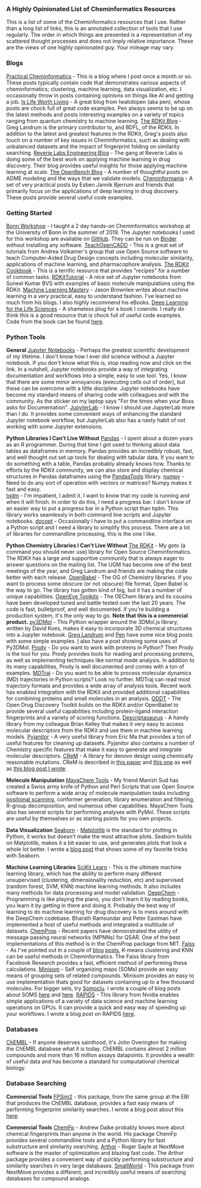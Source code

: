### **A Highly Opinionated List of Cheminformatics Resources**

This is a list of some of the Cheminformatics resources that I use.  Rather than a long list of links, this is an annotated collection of tools that I use regularly.  The order in which things are presented is a representation of my scattered thought processes and does not imply relative importance.  These are the views of one highly opinionated guy.  Your mileage may vary. 

### **Blogs**

[Practical Cheminformatics](https://practicalcheminformatics.blogspot.com/) - This is a blog where I post once a month or so. These posts typically contain code that demonstrates various aspects of cheminformatics; clustering, machine learning, data visualization, etc. I occasionally throw in posts containing opinions on things like AI and getting a job. 
[Is Life Worth Living](https://iwatobipen.wordpress.com/) - A great blog from Iwatobipen (aka pen), whose posts are chock full of great code examples.  Pen always seems to be up on the latest methods and posts interesting examples on a variety of topics ranging from quantum chemistry to machine learning. 
[The RDKit Blog](http://rdkit.blogspot.com/) - Greg Landrum is the primary contributor to, and BDFL, of the RDKit.  In addition to the latest and greatest features in the RDKit, Greg's posts also touch on a number of key issues in Cheminformatics, such as dealing with unbalanced datasets and the impact of fingerprint folding on similarity searching. 
[Reverie Labs Engineering Blog](https://blog.reverielabs.com/) - The gang at Reverie Labs is doing some of the best work on applying machine learning in drug discovery.  Their blog provides useful insights for those applying machine learning at scale. 
[The OpenBench Blog](https://opnbnch.substack.com/) - A number of thoughtful posts on ADME modeling and the ways that we validate models. 
[Cheminformania](http://www.cheminformania.com/) - A set of very practical posts by Esben Jannik Bjerrum and friends that primarily focus on the applications of deep learning in drug discovery.  These posts provide several useful code examples.

### Getting Started

[Bonn Workshop](https://github.com/PatWalters/workshop) - I taught a 2 day hands-on Cheminformatics workshop at the University of Bonn in the summer of 2019.  The Jupyter notebooks I used for this workshop are available on [GitHub](https://github.com/PatWalters/workshop).  They can be run on [Binder](https://mybinder.org/v2/gh/PatWalters/workshop/master) without installing any software. 
[TeachOpenCADD](https://github.com/volkamerlab/TeachOpenCADD) - This is a great set of tutorials from Andrea Volkamer's group that use Open Source software to teach Computer-Aided Drug Design concepts including molecular similarity, applications of machine learning, and pharmacophore analysis. 
[The RDKit Cookbook](https://www.rdkit.org/docs/Cookbook.html) - This is a terrific resource that provides "recipes" for a number of common tasks. 
[RDKitTutorial](https://github.com/suneelbvs/rdkit_tutorials) - A nice set of Jupyter notebooks from Suneel Kumar BVS with examples of basic molecule manipulations using the RDKit. 
[Machine Learning Mastery](https://machinelearningmastery.com/blog/) - Jason Brownlee writes about machine learning in a very practical, easy to understand fashion.  I've learned so much from his blogs.  I also highly recommend his eBooks.
[Deep Learning for the Life Sciences](https://machinelearningmastery.com/blog/) - A shameless plug for a book I cowrote.  I really do think this is a good resource that is chock full of useful code examples.  Code from the book can be found [here](https://github.com/deepchem/DeepLearningLifeSciences). 

### **Python Tools**

**General**
[Jupyter Notebooks](https://jupyter.org/) - Perhaps the greatest scientific development of my lifetime.  I don't know how I ever did science without a Jupyter notebook.  If you don't know what this is, stop reading now and click on the link.  In a nutshell, Jupyter notebooks provide a way of integrating documentation and workflows into a simple, easy to use tool.  Yes, I know that there are some minor annoyances (executing cells out of order), but these can be overcome with a little discipline.  Jupyter notebooks have become my standard means of sharing code with colleagues and with the community.  As the sticker on my laptop says "For the times when your Boss asks for Documentation".
[JupyterLab](https://blog.jupyter.org/jupyterlab-is-ready-for-users-5a6f039b8906) - I know I should use JupyterLab more than I do. It provides some convenient ways of enhancing the standard Jupyter notebook workflow, but JupyterLab also has a nasty habit of not working with some Jupyter extensions. 

**Python Libraries I Can't Live Without**
[Pandas](https://pandas.pydata.org/) - I spent about a dozen years as an R programmer.  During that time I got used to thinking about data tables as dataframes in memory.  Pandas provides an incredibly robust, fast, and well thought out set up tools for dealing with tabular data.  If you want to do something with a table, Pandas probably already knows how.  Thanks to efforts by the RDKit community, we can also store and display chemical structures in Pandas dataframes using the [PandasTools](https://www.rdkit.org/docs/source/rdkit.Chem.PandasTools.html) library. 
[numpy](https://numpy.org/) - Need to do any sort of operation with vectors or matrices? Numpy makes it fast and easy.  
[tqdm](https://github.com/tqdm/tqdm) - I'm impatient, I admit it.  I want to know that my code is running and when it will finish.  In order to do this, I need a progress bar.  I don't know of an easier way to put a progress bar in a Python script than tqdm.  This library works seamlessly in both command line scripts and Jupyter notebooks.
[docopt](https://github.com/docopt/docopt) - Occasionally I have to put a commandline interface on a Python script and I need a library to simplify this process.  There are a lot of libraries for commandline processing, this is the one I like. 

**Python Chemistry Libraries I Can't Live Without**
[The RDKit](https://www.rdkit.org/) - My goto (a command you should never use) library for Open Source Cheminformatics.  The RDKit has a large and supportive community that is always eager to answer questions on the mailing list.  The UGM has become one of the best meetings of the year, and Greg Landrum and friends are making the code better with each release. 
[OpenBabel](http://openbabel.org/wiki/Main_Page) - The OG of Chemistry libraries.  If you want to process some obscure (or not obscure) file format, Open Babel is the way to go.  The library has gotten kind of big, but it has a number of unique capabilities. 
[OpenEye Toolkits](https://www.eyesopen.com/cheminformatics) -  The OEChem library and its cousins have been developed tuned and battle tested over the last 20 years.  The code is fast, bulletproof, and well documented.  If you're building a production system, it's the only way to go.  **Note that this is a commercial product.** 
[py3DMol](https://pypi.org/project/py3Dmol/) - This Python wrapper around the 3DMol.js library, written by David Koes, makes it easy to incorporate 3D chemical structures into a Jupyter notebook.  [Greg Landrum](https://nbviewer.jupyter.org/github/greglandrum/rdkit_blog/blob/master/notebooks/Trying%20py3Dmol.ipynb) and [Pen](https://birdlet.github.io/2019/10/02/py3dmol_example/) have some nice blog posts with some simple examples. [I](https://practicalcheminformatics.blogspot.com/2020/05/analyzing-sars-cov-2-main-protease-mpro.html) also have a post showing some uses of Py3DMol. 
[Prody](http://prody.csb.pitt.edu/) - Do you want to work with proteins in Python? Then Prody is the tool for you.  Prody provides tools for reading and processing proteins, as well as implementing techniques like normal mode analysis.  In addition to its many capabilities, Prody is well documented and comes with a ton of examples. 
[MDTraj](http://prody.csb.pitt.edu/) - Do you want to be able to process molecular dynamics (MD) trajectories in Python scripts?  Look no further.  MDTraj can read most trajectory formats and provides a wide array of analysis tools.  Recent work has enabled integration with the RDKit and provided additional capabilities for combining proteins and small molecules in an analysis. 
[ODDT](https://github.com/oddt/oddt) - The Open Drug Discovery Toolkit builds on the RDKit and/or OpenBabel to provide several useful capabilities including protein-ligand interaction fingerprints and a variety of scoring functions. 
[Descriptasaurus](https://github.com/bp-kelley/descriptastorus) - A handy library from my colleague Brian Kelley that makes it very easy to access molecular descriptors from the RDKit and use them in machine learning models. 
[Pyjanitor](https://github.com/ericmjl/pyjanitor) - A very useful library from Eric Ma that provides a ton of useful features for cleaning up datasets.  Pyjanitor also contains a number of Chemistry specific features that make it easy to generate and integrate molecular descriptors. 
[CReM](https://github.com/DrrDom/crem) - A library for denovo design using chemically reasonable mutations.  CReM is described in [this paper](https://jcheminf.biomedcentral.com/articles/10.1186/s13321-020-00431-w) and [this one](https://pubs.acs.org/doi/10.1021/acs.jcim.0c00792) as well as [this blog post I wrote](https://practicalcheminformatics.blogspot.com/2020/03/building-on-fragments-from-diamondxchem.html). 

 **Molecule Manipulation**
[MayaChem Tools](http://www.mayachemtools.org/) - My friend Manish Sud has created a Swiss army knife of Python and Perl Scripts that use Open Source software to perform a wide array of molecule manipulation tasks including [positional scanning](https://practicalcheminformatics.blogspot.com/2020/04/positional-analogue-scanning.html), conformer generation, library enumeration and filtering, R-group decomposition, and numerous other capabilities.  MayaChem Tools also has several scripts for performing analyses with PyMol.  These scripts are useful by themselves or as starting points for you own projects. 

**Data Visualization**
[Seaborn](https://seaborn.pydata.org/) - [Matplotlib](https://matplotlib.org/) is the standard for plotting in Python, it works but doesn't make the most attractive plots.  Seaborn builds on Matplotlib, makes it a bit easier to use, and generates plots that look a whole lot better.  I wrote a [blog post](http://practicalcheminformatics.blogspot.com/2020/10/a-collection-of-things-i-freqently.html) that shows some of my favorite tricks with Seaborn. 

**Machine Learning Libraries**
[SciKit Learn](https://scikit-learn.org/stable/) - This is the ultimate machine learning library, which has the ability to perform many different unsupervised (clustering, dimensionality reduction, etc) and supervised (random forest, SVM, KNN) machine learning methods. It also includes many methods for data processing and model validation. 
[DeepChem](https://deepchem.io/) - Programming is like playing the piano, you don't learn it by reading books, you learn it by getting in there and doing it.  Probably the best way of learning to do machine learning for drug discovery is to mess around with the DeepChem codebase.  Bharath Ramsundar and Peter Eastman have implemented a host of useful methods and integrated a multitude of datasets.
[ChemProp](https://github.com/chemprop/chemprop) - Recent papers have demonstrated the utility of message passing neural networks (MPNNs) for QSAR.  One of the best implementations of this method is in the ChemProp package from MIT. 
[Faiss](https://github.com/facebookresearch/faiss) - As I've pointed out in a couple of [blog](http://practicalcheminformatics.blogspot.com/2019/01/k-means-clustering.html) [posts](http://practicalcheminformatics.blogspot.com/2019/04/clustering-21-million-compounds-for-5.html), K-means clustering and KNN can be useful methods in Cheminformatics.  The Faiss library from Facebook Research provides a fast, efficient method of performing these calculations. 
[Minisom](https://github.com/JustGlowing/minisom) - Self organizing maps (SOMs) provide an easy means of grouping sets of related compounds.  Minisom provides an easy to use implementation thats good for datasets containing up to a few thousand molecules.  For bigger sets, try [Somoclu](https://github.com/peterwittek/somoclu).  I wrote a couple of blog posts about SOMS [here](http://practicalcheminformatics.blogspot.com/2018/10/self-organizing-maps-90s-fad-or-useful.html) and [here](http://practicalcheminformatics.blogspot.com/2018/10/self-organizing-maps-code-part-2.html). 
[RAPIDS](https://rapids.ai/) - This library from Nvidia enables simple applications of a variety of data science and machine learning operations on GPUs.  It can provide a quick and easy way of speeding up your workflows.  I wrote a blog post on RAPIDS [here](http://practicalcheminformatics.blogspot.com/2020/06/wicked-fast-cheminformatics-with-nvidia.html). 

### Databases

[ChEMBL](https://www.ebi.ac.uk/chembl/) - If anyone deserves sainthood, it's John Overington for making the ChEMBL database what it is today.  ChEMBL contains almost 2 million  compounds and more than 16 million assays datapoints.  It provides a wealth of useful data and has become a standard for computational chemical biology.   

### Database Searching

**Commercial Tools**
[FPSim2](https://github.com/chembl/FPSim2) - this package, from the same group at the EBI that produces the ChEMBL database, provides a fast easy means of performing fingerprint similarity searches.  I wrote a blog post about this [here](https://practicalcheminformatics.blogspot.com/2020/10/what-do-molecules-that-look-like-this.html). 

**Commercial Tools**
[ChemFp](https://chemfp.com/) - Andrew Dalke probably knows more about chemical fingerprints than anyone in the world.  His package ChemFp provides several commandline tools and a Python library for fast substructure and similarity searching. 
[Arthor](https://www.nextmovesoftware.com/arthor.html) - Roger Sayle at NextMove software is the master of optimization and blazing fast code.  The Arthor package provides a convenient way of quickly performing substructure and similarity searches in very large databases. 
[SmallWorld](https://www.nextmovesoftware.com/smallworld.html) - This package from NextMove provides a different, and incredibly useful means of searching databases for compound analogs. 